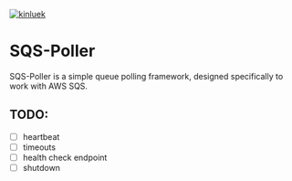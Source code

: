 [![kinluek](https://circleci.com/gh/kinluek/sqspoller.svg?style=shield)](https://circleci.com/gh/kinluek/sqspoller)

# SQS-Poller
SQS-Poller is a simple queue polling framework, designed specifically to work with AWS SQS.

## TODO: 
- [ ] heartbeat
- [ ] timeouts
- [ ] health check endpoint
- [ ] shutdown